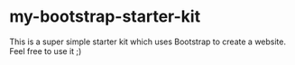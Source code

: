 # my-bootstrap-starter-kit
This is a super simple starter kit which uses Bootstrap to create a website. Feel free to use it ;)
